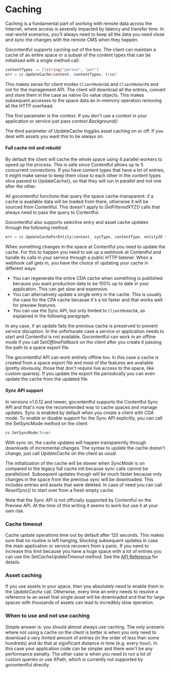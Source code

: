 # Caching

Caching is a fundamental part of working with remote data across the Internet, 
where access is severely impacted by latency and transfer time. In real-world scenarios,
you'll always need to keep all the data you need close and sync the changes with the remote
CMS when they happen. 

Gocontentful supports caching out of the box. The client can maintain a cache of an entire space
or a subset of the content types that can be initialized with a single method call:

```go
contentTypes := []string{"person", "pet"}
err = cc.UpdateCache(context, contentTypes, true)
```

This makes sense for client modes `ClientModeCDA` and `ClientModeCPA` and not for the management API. 
The client will download all the entries, convert and store them in the case as
native Go value objects. This makes subsequent accesses to the space data an in-memory operation removing all the HTTP
overhead.

The first parameter is the context. If you don't use a context in your application or service just pass _context.Background()_

The third parameter of UpdateCache toggles asset caching on or off. If you deal with assets you want this to be always on.

#### Full cache init and rebuild

By default the client will cache the whole space using 4 parallel workers to speed up the process.
This is safe since Contentful allows up to 5 concurrent connections.
If you have content types that have a lot of entries, it might make sense to keep them close to each other
in the content types slice passed to UpdateCache(), so that they will run in parallel and not one after the other.

All gocontentful functions that query the space cache-transparent: if a cache is available data will be loaded from
there, otherwise it will be sourced from Contentful. This doesn't apply to _GetFilteredXYZ()_ calls that
always need to pass the query to Contentful. 

Gocontentful also supports selective entry and asset cache updates through the following method:

```go
err = cc.UpdateCacheForEntity(context, sysType, contentType, entityID string)
```

When something changes in the space at Contentful you need to update the cache. For this to happen you need to set
up a webhook at Contentful and handle its calls in your service through a public HTTP listener.
When a webhook call gets in, you have the choice of updating your cache in different ways:

- You can regenerate the entire CDA cache when something is published because you want production data to
be 100% up to date in your application. This can get slow and expensive.
- You can alternatively update a single entry in the cache. This is usually the case for the CPA cache because
it's a lot faster and that works well for preview features.
- You can use the Sync API, but only limited to `ClientModeCDA`, as explained in the following paragraph.

In any case, if an update fails the previous cache is preserved to prevent service disruption. 
In the unfortunate case a service or application needs to start and Contentful is not available, Gocontentful can work
in an offline mode if you call _SetOfflineFallback_ on the client after you create it passing the path to a space export file.

The gocontentful API can work entirely offline too. In this case a cache is created from a space export file and most of the 
features are available (pretty obviously, those that don't require live access to the space, like custom queries). If you update
the export file periodically you can even update the cache from the updated file.

#### Sync API support

In versions v1.0.12 and newer, gocontentful supports the Contentful Sync API and that's now the recommended way to cache spaces and manage updates.
Sync is enabled by default when you create a client with CDA mode.
To enable or disable support for the Sync API explicitly, you can call the SetSyncMode method on the client:

```go
cc.SetSyncMode(true)
```

With sync on, the cache updates will happen transparently through downloads of incremental changes. 
The syntax to update the cache doesn't change, just call _UpdateCache_ on the client as usual.

The initialization of the cache will be slower when _SyncMode_ is on compared to the legacy full cache init because sync calls cannot be parallelized.
Subsequent updates though will be much faster because only changes in the space from the previous sync will be downloaded.
This includes entries and assets that were deleted. In case of need you can call _ResetSync()_ to start over from a fresh empty cache.

Note that the Sync API is not officially supported by Contentful on the Preview API. At the time of this writing it seems to work but use it at your own risk.

### Cache timeout

Cache update operations time out by default after 120 seconds. This makes sure that no
routine is left hanging, blocking subsequent updates in case the main application or service
recovers from a panic. If you need to increase this limit because you have a huge space with
a lot of entries you can use the _SetCacheUpdateTimeout_ method. See the [API Reference](./api-reference) for details.

### Asset caching

If you use assets in your space, then you absolutely need to enable them in the _UpdateCache_ call. 
Otherwise, every time an entry needs to resolve a reference to an asset that single asset will be downloaded
and that for large spaces with thousands of assets can lead to incredibly slow operation.

### When to use and not use caching

Simple answer is: you should almost always use caching. The only scenario where not using 
a cache on the client is better is when you only need to download a very limited amount 
of entries (in the order of less than some hundreds) and do that at significant distance in time 
(e.g. every hour). In this case your application code can be simpler and there won't be any
performance penalty. The other case is when you need to run a lot of custom queries or 
use XPath, which is currently not supported by gocontentful directly. 